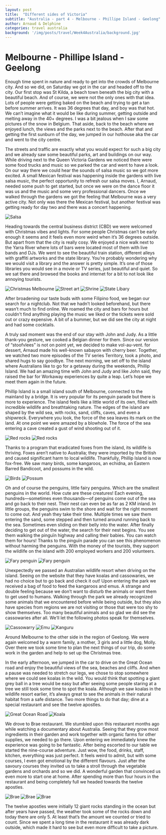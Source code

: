 ```yaml
---
layout: post
title:  "Different sides of Victoria"
subtitle: "Australia - part 4 - Melbourne - Phillipe Island - Geelong"
author: Arnaud & Delphine
categories: travel australia
background: '/img/posts/travel/Week4Australia/background.jpg'
---
```


# Melbourne - Phillipe Island - Geelong

Enough time spent in nature and ready to get into the crowds of Melbourne city. And so we did, on Saturday we got in the car and headed off to the city. Our first stop was St Kilda, a beach town beneath the big city with a beautiful beach. And of course, we were not the only ones with that idea. Lots of people were getting baked on the beach and trying to get a tan before summer arrives. It was 36 degrees that day, and boy was that hot. We can’t imagine what it would be like during summer, getting outside and melting away in the 40+ degrees. I was a bit jealous when I saw some pictures of the snow in Belgium. That aside, back to the beach where we enjoyed lunch, the views and the parks next to the beach. After that and getting the first sunburn of the day, we jumped in our hothouse aka the car and went to the city centre.

The streets and traffic are exactly what you would expect for such a big city and we already saw some beautiful parks, art and buildings on our way. While driving next to the Queen Victoria Gardens we noticed there were some food trucks and music so we parked the car and went to have a look. On our way there we could hear the sounds of salsa music so we got more excited. A small Mexican festival was happening inside the gardens with live salsa music, the perfect opportunity to refresh our salsa moves. I, Arnaud, needed some push to get started, but once we were on the dance floor it was us and the music and some very professional dancers. Once we walked through the gardens we got the feeling that Melbourne was a very active city. Not only was there the Mexican festival, but another festival was getting ready for day two and there was a concert happening.

<img class="img-fluid" src="/img/posts/travel/Week4Australia/salsa.jpg" alt="Salsa">

Heading towards the central business district (CBD) we were welcomed with Christmas vibes and lights. For some people Christmas can’t be early enough it seems and it feels even more weird when it’s 36 degrees outside. But apart from that the city is really cosy. We enjoyed a nice walk next to the Yarra River where lots of bars were located most of them with live bands and DJs. We went to see the beautiful train station, different alleys with graffiti artworks and the state library. You’re probably wondering why we would visit a library and the answer is pretty simple. It’s one of those libraries you would see in a movie or TV series, just beautiful and quiet. So we sat there and browsed the books and internet for a bit to not look like annoying tourists.

<img class="img-fluid" src="/img/posts/travel/Week4Australia/melbourne1.jpg" alt="Christmas Melbourne">
<img class="img-fluid" src="/img/posts/travel/Week4Australia/melbourne2.jpg" alt="Street art">
<img class="img-fluid" src="/img/posts/travel/Week4Australia/melbourne3.jpg" alt="Shrine">
<img class="img-fluid" src="/img/posts/travel/Week4Australia/melbourne4.jpg" alt="State Libary">

After broadening our taste buds with some Filipino food, we began our search for a nightclub. Not that we hadn’t looked beforehand, but there wasn’t much to find online. We roamed the city and bars for hours but couldn't find anything playing the music we liked or the tickets were sold out or crazy expensive. A bit of a bummer, but we did see the city at night and had some cocktails.

A truly sad moment was the end of our stay with John and Judy. As a little thank-you gesture, we cooked a Belgian dinner for them. Since our version of “stoofvlees” is not on point yet, we decided to make vol-au-vent. for dessert, Arnaud made his well-known sabayon with cherry beer. Together, we watched two more episodes of the TV series Territory, took a photo, and shared hugs to say goodbye. The next morning, we set off to the island where Australians like to go for a getaway during the weekends, Phillip Island. We had an amazing time with John and Judy and like John said, they raised the bar for Workaway experiences by quite a leap. Let’s hope we meet them again in the future.

Phillip Island is a small island south of Melbourne, connected to the mainland by a bridge. It is very popular for its penguin parade but there is more to experience. The island feels like a little world of its own, filled with incredible wildlife and breathtaking nature. The edges of the island are shaped by the wild sea, with rocks, sand, cliffs, caves, and even a shipwreck. Everywhere you look, the force of the sea leaves its mark on the land. At one point we were amazed by a blowhole. The force of the sea entering a cave created a gust of wind shooting out of it.

<img class="img-fluid" src="/img/posts/travel/Week4Australia/phillipIsland2.jpg" alt="Red rocks">
<img class="img-fluid" src="/img/posts/travel/Week4Australia/phillipIsland3.jpg" alt="Red rocks">

Thanks to a program that eradicated foxes from the island, its wildlife is thriving. Foxes aren’t native to Australia; they were imported by the British and caused significant harm to local wildlife. Thankfully, Phillip Island is now fox-free. We saw many birds, some kangaroos, an echidna, an Eastern Barred Bandicoot, and possums in the wild.

<img class="img-fluid" src="/img/posts/travel/Week4Australia/phillipIsland1.jpg" alt="Birds">
<img class="img-fluid" src="/img/posts/travel/Week4Australia/possum.jpg" alt="Possum">

Oh and of course the penguins, little fairy penguins. Which are the smallest penguins in the world. How cute are these creatures! Each evening, hundreds—sometimes even thousands—of penguins come out of the sea and go back to their nest. Their nest can even be as far as 2 KM inland. In little groups, the penguins swim to the shore and wait for the right moment to come out. And yeah they take their time. Multiple times we saw them entering the sand, some stepped and then turned around running back to the sea. Sometimes even sliding on their belly into the water. After finally deciding to get out of the water, the search for their nest begins. You see them walking the pinguïn highway and calling their babies. You can watch them for hours! Thanks to the pinguïn parade you can see this phenomenon without harming the penguins. With the money of the tourists, they support the wildlife on the island with 200 employed workers and 200 volunteers.

<img class="img-fluid" src="/img/posts/travel/Week4Australia/penguin1.jpg" alt="Fary penguin">
<img class="img-fluid" src="/img/posts/travel/Week4Australia/penguin2.jpg" alt="Fary penguin">

Unexpectedly we passed an Australian wildlife resort when driving on the island. Seeing on the website that they have koalas and cassowaries, we had no choice but to go back and check it out! Upon entering the park we received a bag of food to feed the kangaroos and emus. A strange and double feeling because we don’t want to disturb the animals or want them to get used to humans. Walking through the park we already recognized some animals that we encountered before while being outside, but they also have species from regions we are not visiting or those that were too shy to show themselves. Too many beautiful animals and so glad we did see the cassowaries after all. We’ll let the following photos speak for themselves.

<img class="img-fluid" src="/img/posts/travel/Week4Australia/cassowarry.jpg" alt="Cassowarry">
<img class="img-fluid" src="/img/posts/travel/Week4Australia/emu.jpg" alt="Emu">
<img class="img-fluid" src="/img/posts/travel/Week4Australia/kanguru.jpg" alt="Kanguru">

Around Melbourne to the other side in the region of Geelong. We were again welcomed by a warm family, a mother, 3 girls and a little dog, Molly. Over there we took some time to plan the next things of our trip, do some work in the garden and help to set up the Christmas tree.

In the early afternoon, we jumped in the car to drive on the Great Ocean road and enjoy the beautiful views of the sea, beaches and cliffs. And when a pause was needed to stretch our legs, we chose to stop somewhere where we could see koalas in the wild. You would think that spotting a giant grey ball in a tree would be easy but after seeing some people staring at a tree we still took some time to spot the koala. Although we saw koalas in the wildlife resort earlier, it’s always great to see the animals in their natural habitat from a safe distance. Two more things to do that day; dine at a special restaurant and see the twelve apostles.

<img class="img-fluid" src="/img/posts/travel/Week4Australia/greatOceanRoad1.jpg" alt="Great Ocean Road">
<img class="img-fluid" src="/img/posts/travel/Week4Australia/greatOceanRoad2.jpg" alt="Koala">

We drove to Brae restaurant. We stumbled upon this restaurant months ago while watching a documentary about Australia. Seeing that they grow most ingredients in their garden and work together with organic farms for other supplies, we needed to go there. Upon entering we immediately knew the experience was going to be fantastic. After being escorted to our table we started the nine-course adventure. Just wow, the food, drinks, staff, kitchen, everything was just perfect. It feels weird to admit, but with some courses, I even got emotional by the different flavours. Just after the savoury courses they invited us to take a stroll through the vegetable gardens and orchards and so we did. A wonderful garden that convinced us even more to start one at home. After spending more than four hours in the restaurant and being completely full we headed towards the twelve apostles.

<img class="img-fluid" src="/img/posts/travel/Week4Australia/brae1.jpg" alt="Brae">
<img class="img-fluid" src="/img/posts/travel/Week4Australia/brae2.jpg" alt="Brae">
<img class="img-fluid" src="/img/posts/travel/Week4Australia/brae3.jpg" alt="Brae">

The twelve apostles were initially 12 giant rocks standing in the ocean but after years have passed, the weather took some of the rocks down and today there are only 5. At least that’s the amount we counted or tried to count. Since we spent a long time in the restaurant it was already dark outside, which made it hard to see but even more difficult to take a picture.
